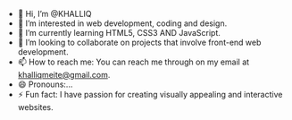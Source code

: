 - 👋 Hi, I’m @KHALLIQ
- 👀 I’m interested in web development, coding and design.
- 🌱 I’m currently learning HTML5, CSS3 AND JavaScript.
- 💞️ I’m looking to collaborate on projects that involve front-end web development.
- 📫 How to reach me: You can reach me through on my email at khalliqmeite@gmail.com.
- 😄 Pronouns:...
- ⚡ Fun fact: I have passion for creating visually appealing and interactive websites.

<!---
KHALLIQ/KHALLIQ is a ✨ special ✨ repository because its `README.md` (this file) appears on your GitHub profile.
You can click the Preview link to take a look at your changes.
--->
